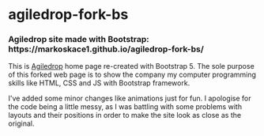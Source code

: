 # agiledrop-fork-bs
<h3>Agiledrop site made with Bootstrap: https://markoskace1.github.io/agiledrop-fork-bs/</h3>



<p>
  This is <a href="https://www.agiledrop.si/">Agiledrop</a> home page re-created with Bootstrap 5. The sole purpose of this forked web page is to show the company my computer programming skills like HTML, CSS and JS with Bootstrap framework. 
</p>

<p>
I've added some minor changes like animations just for fun. I apologise for the code being a little messy, as I was battling with some problems with layouts and their positions in order to make the site look as close as the original.
</p>
